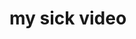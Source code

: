 # my sick video
<script src="https://play.dev1.viostream.io/embed/niwrgryd8wrz4k?playerKey=s-dj4y131"></script>
